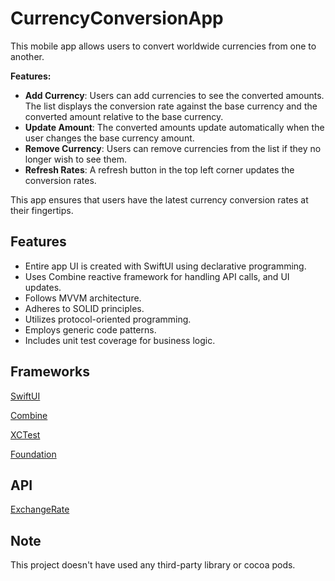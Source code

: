# CurrencyConversionApp

This mobile app allows users to convert worldwide currencies from one to another. 

**Features:**
- **Add Currency**: Users can add currencies to see the converted amounts. The list displays the conversion rate against the base currency and the converted amount relative to the base currency.
- **Update Amount**: The converted amounts update automatically when the user changes the base currency amount.
- **Remove Currency**: Users can remove currencies from the list if they no longer wish to see them.
- **Refresh Rates**: A refresh button in the top left corner updates the conversion rates.

This app ensures that users have the latest currency conversion rates at their fingertips.

## Features
* Entire app UI is created with SwiftUI using declarative programming.
* Uses Combine reactive framework for handling API calls, and UI updates.
* Follows MVVM architecture.
* Adheres to SOLID principles.
* Utilizes protocol-oriented programming.
* Employs generic code patterns.
* Includes unit test coverage for business logic.

## Frameworks

[SwiftUI](https://developer.apple.com/documentation/swiftui/)

[Combine](https://developer.apple.com/documentation/combine/)

[XCTest](https://developer.apple.com/documentation/xctest/)

[Foundation](https://developer.apple.com/documentation/foundation)

## API
[ExchangeRate](https://www.exchangerate-api.com/docs/standard-requests)

## Note
This project doesn't have used any third-party library or cocoa pods.



